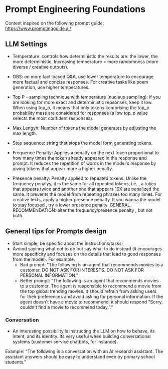 # Prompt Engineering Foundations

Content inspired on the following prompt guide:  https://www.promptingguide.ai/

## LLM Settings

- Temperature: controls how deterministic the results are: the lower, the more deterministic. Increasing temperature = more randomness (more diverse / creative outputs).
- OBS: on more fact-based Q&A, use lower temperature to encourage more factual and concise responses. For creative tasks like poem generation, use higher temperatures.

- Top P - sampling technique with temperature (nucleus sampling): if you are looking for more exact and deterministic repsonses, keep it low. When using top_p, it means that only tokens comprising the top_p probability mass are considered for responses (a low top_p value selects the most confident responses).

- Max Lengyh: Number of tokens the model generates by adjusting the max length.

- Stop sequence: string that stops the model form generating tokens. 

- Frequence Penalty: Applies a penalty on the next token proportional to how many times the token already appeared in the response and prompt. It reduces the repetition of words in the model's response by giving tokens that appear more a higher penalty. 

- Presence penalty: Penalty applied to repeated tokens. Unlike the frequency penalyy, it is the same for all repeated tokens, i.e. , a token that appears twice and another one that appears 10X are penalized the same. It prevents the model from repeating phrases too many times. For creative texts, apply a higher presence penalty. It you wanna the model to stay focused , try a lower presence penalty. GENERAL RECOMMENDATION: alter the frequency/presence penalty , but not both.

## General tips for Prompts design

- Start simple, be specific about the instructions/tasks;
- Avoind sayinng what not to do but say what to do instead (it encourages more specificity and focuses on the details that lead to good responses from the model). For example:
    - Bad prompt: "The following is an agent that recommends movies to a customer. DO NOT ASK FOR INTERESTS. DO NOT ASK FOR PERSONAL INFORMATION."
    - Better prompt: "The following is an agent that recommends movies to a customer. The agent is responsible to recommend a movie from the top global trending movies. It should refrain from asking users for their preferences and avoid asking for personal information. If the agent doesn't have a movie to recommend, it should respond "Sorry, couldn't find a movie to recommend today."."

### Conversation

- An interesting possibility is instructing the LLM on how to behave, its intent, and its identity. Its very useful when building conversational systems (customer service chatbots, for instance).

Example: "The following is a conversation with an AI research assistant. The assistant answers should be easy to understand even by primary school students."
